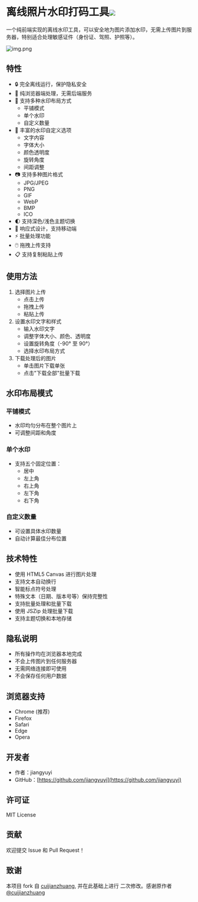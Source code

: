 # 离线照片水印打码工具![](https://img.shields.io/github/stars/jiangyuyi/photo-watermark.svg)


一个纯前端实现的离线水印工具，可以安全地为图片添加水印，无需上传图片到服务器，特别适合处理敏感证件（身份证、驾照、护照等）。

![img.png](snapshot/img.png)
## 特性

- 🔒 完全离线运行，保护隐私安全
- 💪 纯浏览器端处理，无需后端服务
- 🎨 支持多种水印布局方式
  - 平铺模式
  - 单个水印
  - 自定义数量
- 📝 丰富的水印自定义选项
  - 文字内容
  - 字体大小
  - 颜色透明度
  - 旋转角度
  - 间距调整
- 📷 支持多种图片格式
  - JPG/JPEG
  - PNG
  - GIF
  - WebP
  - BMP
  - ICO
- 🌓 支持深色/浅色主题切换
- 📱 响应式设计，支持移动端
- ⚡ 批量处理功能
- 🖱️ 拖拽上传支持
- 📋 支持复制粘贴上传

## 使用方法

1. 选择图片上传
   - 点击上传
   - 拖拽上传
   - 粘贴上传
2. 设置水印文字和样式
   - 输入水印文字
   - 调整字体大小、颜色、透明度
   - 设置旋转角度（-90° 至 90°）
   - 选择水印布局方式
3. 下载处理后的图片
   - 单击图片下载单张
   - 点击"下载全部"批量下载

## 水印布局模式

### 平铺模式
- 水印均匀分布在整个图片上
- 可调整间距和角度

### 单个水印
- 支持五个固定位置：
  - 居中
  - 左上角
  - 右上角
  - 左下角
  - 右下角

### 自定义数量
- 可设置具体水印数量
- 自动计算最佳分布位置

## 技术特性

- 使用 HTML5 Canvas 进行图片处理
- 支持文本自动换行
- 智能标点符号处理
- 特殊文本（日期、版本号等）保持完整性
- 支持批量处理和批量下载
- 使用 JSZip 处理批量下载
- 支持主题切换和本地存储

## 隐私说明

- 所有操作均在浏览器本地完成
- 不会上传图片到任何服务器
- 无需网络连接即可使用
- 不会保存任何用户数据

## 浏览器支持

- Chrome (推荐)
- Firefox
- Safari
- Edge
- Opera

## 开发者

- 作者：jiangyuyi
- GitHub：[https://github.com/jiangyuyi](https://github.com/jiangyuyi)

## 许可证

MIT License

## 贡献

欢迎提交 Issue 和 Pull Request！

## 致谢
本项目 fork 自 [cuijianzhuang](https://github.com/cuijianzhuang/photo-watermark), 并在此基础上进行
二次修改。感谢原作者[@cuijianzhuang](https://github.com/cuijianzhuang)
